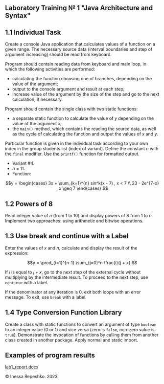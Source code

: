 ## Laboratory Training № 1 "Java Architecture and Syntax"

## 1.1 Individual Task

Create a console Java application that calculates values of a function on a given range. The necessary source data (interval boundaries and step of argument increasing) should be read from keyboard.

Program should contain reading data from keyboard and main loop, in which the following activities are performed:
* calculating the function choosing one of branches, depending on the value of the argument;
* output to the console argument and result at each step;
* increase value of the argument by the size of the step and go to the next calculation, if necessary.

Program should contain the single class with two static functions:
* a separate static function to calculate the value of $`y`$ depending on the value of the argument $`x`$;
* the ```main()``` method, which contains the reading the source data, as well as the cycle of calculating the function and output the values of $`x`$ and $`y`$.

Particular function is given in the individual task according to your own index in the group students list (index of variant). Define the constant $`n`$ with the ```final``` modifier. Use the ```printf()``` function for formatted output.

* Variant #4.
* $`n`$ = 11.
* Function:
```math
y = \begin{cases}
3x + \sum_{k=1}^{n} sin^k(x - 7) , x < 7
\\ 23 - 2e^{7-x} , x \geq 7
\end{cases} 
```

## 1.2 Powers of 8

Read integer value of $`n`$ (from 1 to 10) and display powers of 8 from 1 to $`n`$. Implement two approaches: using arithmetic and bitwise operations.

## 1.3 Use break and continue with a Label

Enter the values of $`x`$ and $`n`$, calculate and display the result of the expression:

```math
y =  \prod_{i=1}^{n-1} \sum_{j=0}^n \frac{i}{j + x} 
```

If $`i`$ is equal to $`j + x`$, go to the next step of the external cycle without multiplying by the intermediate result. To proceed to the next step, use ```continue``` with a label.

If the denominator at any iteration is 0, exit both loops with an error message. To exit, use ```break``` with a label.

## 1.4 Type Conversion Function Library

Create a class with static functions to convert an argument of type ```boolean``` to an integer value (0 or 1) and vice versa (zero is ```false```, non-zero value is ```true```). Demonstrate the invocation of functions by calling them from another class created in another package. Apply normal and static import.

## Examples of program results

[lab1_report.docx](https://github.com/InessaRepeshko/java-programming/blob/main/lab1/lab1_report.docx)

© Inessa Repeshko. 2023
